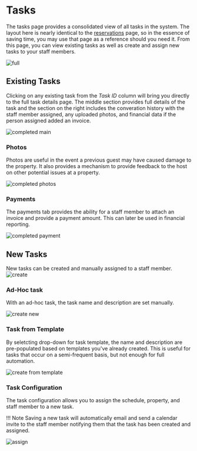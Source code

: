 # Tasks
The tasks page provides a consolidated view of all tasks in the system. The layout here is nearly identical to the [reservations](../reservations.md) page, so in the essence of saving time, you may use that page as a reference should you need it. From this page, you can view existing tasks as well as create and assign new tasks to your staff members.

![full](images/tasks_full.png)

## Existing Tasks
Clicking on any existing task from the *Task ID* column will bring you directly to the full task details page. The middle section provides full details of the task and the section on the right includes the converation history with the staff member assigned, any uploaded photos, and financial data if the person assigned added an invoice.

![completed main](images/tasks_complete_main.png)

### Photos
Photos are useful in the event a previous guest may have caused damage to the property. It also provides a mechanism to provide feedback to the host on other potential issues at a property.

![completed photos](images/tasks_complete_photos.png) 

### Payments
The payments tab provides the ability for a staff member to attach an invoice and provide a payment amount. This can later be used in financial reporting.

![completed payment](images/tasks_complete_payment.png)

## New Tasks
New tasks can be created and manually assigned to a staff member.
![create](images/tasks_create.png)

### Ad-Hoc task
With an ad-hoc task, the task name and description are set manually. 

![create new](images/tasks_create_new.png)

### Task from Template
By seletcting drop-down for task template, the name and description are pre-populated based on templates you've already created. This is useful for tasks that occur on a semi-frequent basis, but not enough for full automation.

![create from template](images/tasks_create_template.png)

### Task Configuration
The task configuration allows you to assign the schedule, property, and staff member to a new task.

!!! Note
	Saving a new task will automatically email and send a calendar invite to the staff member notifying them that the task has been created and assigned.

![assign](images/tasks_assign.png)

